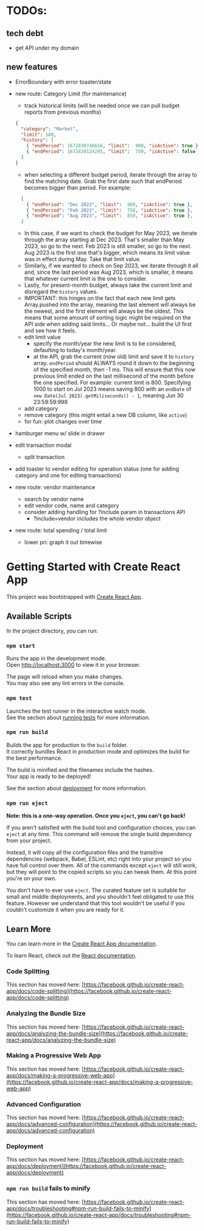 # TODOs:

## tech debt
* get API under my domain

## new features
* ErrorBoundary with error toaster/state

* new route: Category Limit (for maintenance)
  * track historical limits (will be needed once we can pull budget reports from previous months)
  ```json
  {
    "category": "Market",
    "limit": 100,
    "history": [
      { "endPeriod": 1672830746616, "limit":  900, "isActive": true },
      { "endPeriod": 1672820124295, "limit":  750, "isActive": false },
    ]
  }
  ```
    * when selecting a different budget period, iterate through the array to find the matching date. Grab the first date such that endPeriod becomes bigger than period. For example:
    ```json
      [
        { "endPeriod": "Dec 2022", "limit":  900, "isActive": true },
        { "endPeriod": "Feb 2023", "limit":  750, "isActive": true },
        { "endPeriod": "Aug 2023", "limit":  850, "isActive": true },
      ]
    ```
    * In this case, if we want to check the budget for May 2023, we iterate through the array starting at Dec 2023. That's smaller than May 2023, so go to the next. Feb 2023 is still smaller, so go to the next. Aug 2023 is the first one that's bigger, which means its limit value was in effect during May. Take that limit value.
    * Similarly, if we wanted to check on Sep 2023, we iterate through it all and, since the last period was Aug 2023, which is smaller, it means that whatever current limit is the one to consider.
    * Lastly, for present-month budget, always take the current limit and disregard the `history` values.
    * IMPORTANT: this hinges on the fact that each new limit gets Array.pushed into the array, meaning the last element will always be the newest, and the first element will always be the oldest. This means that some amount of sorting logic might be required on the API side when adding said limits... Or maybe not... build the UI first and see how it feels.
  * edit limit value
    * specify the month/year the new limit is to be considered, defaulting to today's month/year.
    * at the API, grab the current (now old) limit and save it to `history` array. `endPeriod` should ALWAYS round it down to the beginning of the specified month, then -1 ms. This will ensure that this now previous limit ended on the last millisecond of the month before the one specified. For example: current limit is 800. Specifying 1000 to start on Jul 2023 means saving 800 with an `endDate` of `new Date(Jul 2023).getMiliseconds() - 1`, meaning Jun 30 23:59:59:999
  * add category
  * remove category (this might entail a new DB column, like `active`)
  * for fun: plot changes over time

* hamburger menu w/ slide in drawer

* edit transaction modal
  * split transaction

* add toaster to vendor editing for operation status (one for adding category and one for editing transactions)

* new route: vendor maintenance
  * search by vendor name
  * edit vendor code, name and category
  * consider adding handling for ?include param in transactions API
    * ?include=vendor includes the whole vendor object

* new route: total spending / total limit
  * lower pri: graph it out timewise


# Getting Started with Create React App

This project was bootstrapped with [Create React App](https://github.com/facebook/create-react-app).

## Available Scripts

In the project directory, you can run:

### `npm start`

Runs the app in the development mode.\
Open [http://localhost:3000](http://localhost:3000) to view it in your browser.

The page will reload when you make changes.\
You may also see any lint errors in the console.

### `npm test`

Launches the test runner in the interactive watch mode.\
See the section about [running tests](https://facebook.github.io/create-react-app/docs/running-tests) for more information.

### `npm run build`

Builds the app for production to the `build` folder.\
It correctly bundles React in production mode and optimizes the build for the best performance.

The build is minified and the filenames include the hashes.\
Your app is ready to be deployed!

See the section about [deployment](https://facebook.github.io/create-react-app/docs/deployment) for more information.

### `npm run eject`

**Note: this is a one-way operation. Once you `eject`, you can't go back!**

If you aren't satisfied with the build tool and configuration choices, you can `eject` at any time. This command will remove the single build dependency from your project.

Instead, it will copy all the configuration files and the transitive dependencies (webpack, Babel, ESLint, etc) right into your project so you have full control over them. All of the commands except `eject` will still work, but they will point to the copied scripts so you can tweak them. At this point you're on your own.

You don't have to ever use `eject`. The curated feature set is suitable for small and middle deployments, and you shouldn't feel obligated to use this feature. However we understand that this tool wouldn't be useful if you couldn't customize it when you are ready for it.

## Learn More

You can learn more in the [Create React App documentation](https://facebook.github.io/create-react-app/docs/getting-started).

To learn React, check out the [React documentation](https://reactjs.org/).

### Code Splitting

This section has moved here: [https://facebook.github.io/create-react-app/docs/code-splitting](https://facebook.github.io/create-react-app/docs/code-splitting)

### Analyzing the Bundle Size

This section has moved here: [https://facebook.github.io/create-react-app/docs/analyzing-the-bundle-size](https://facebook.github.io/create-react-app/docs/analyzing-the-bundle-size)

### Making a Progressive Web App

This section has moved here: [https://facebook.github.io/create-react-app/docs/making-a-progressive-web-app](https://facebook.github.io/create-react-app/docs/making-a-progressive-web-app)

### Advanced Configuration

This section has moved here: [https://facebook.github.io/create-react-app/docs/advanced-configuration](https://facebook.github.io/create-react-app/docs/advanced-configuration)

### Deployment

This section has moved here: [https://facebook.github.io/create-react-app/docs/deployment](https://facebook.github.io/create-react-app/docs/deployment)

### `npm run build` fails to minify

This section has moved here: [https://facebook.github.io/create-react-app/docs/troubleshooting#npm-run-build-fails-to-minify](https://facebook.github.io/create-react-app/docs/troubleshooting#npm-run-build-fails-to-minify)
